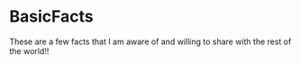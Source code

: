 # BasicFacts

These are a few facts that I am aware of and willing to share with the rest of the world!!
